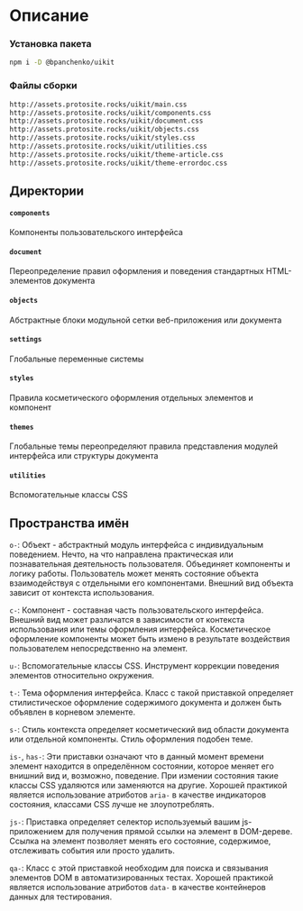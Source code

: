 # Описание

### Установка пакета

```bash
npm i -D @bpanchenko/uikit
```

### Файлы сборки

```bash
http://assets.protosite.rocks/uikit/main.css
http://assets.protosite.rocks/uikit/components.css
http://assets.protosite.rocks/uikit/document.css
http://assets.protosite.rocks/uikit/objects.css
http://assets.protosite.rocks/uikit/styles.css
http://assets.protosite.rocks/uikit/utilities.css
http://assets.protosite.rocks/uikit/theme-article.css
http://assets.protosite.rocks/uikit/theme-errordoc.css
```

## Директории

#### `components`
Компоненты пользовательского интерфейса

#### `document`
Переопределение правил оформления и поведения стандартных HTML-элементов документа

#### `objects`
Абстрактные блоки модульной сетки веб-приложения или документа

#### `settings`
Глобальные переменные системы

#### `styles`
Правила косметического оформления отдельных элементов и компонент

#### `themes`
Глобальные темы переопределяют правила представления модулей интерфейса или структуры документа

#### `utilities`
Вспомогательные классы CSS

## Пространства имён

`o-`: Объект - абстрактный модуль интерфейса с индивидуальным поведением. Нечто, на что направлена практическая или познавательная деятельность пользователя. Объединяет компоненты и логику работы. Пользователь может менять состояние объекта взаимодействуя с отдельными его компонентами. Внешний вид объекта зависит от контекста использования.

`c-`: Компонент - составная часть пользовательского интерфейса. Внешний вид может различатся в зависимости от контекста использования или темы оформления интерфейса. Косметическое оформление компоненты может быть измено в результате воздействия пользователем непосредственно на элемент.

`u-`: Вспомогательные классы CSS. Инструмент коррекции поведения элементов относительно окружения.

`t-`: Тема оформления интерфейса. Класс с такой приставкой определяет стилистическое оформление содержимого документа и должен быть объявлен в корневом элементе.

`s-`: Стиль контекста определяет косметический вид области документа или отдельной компоненты. Стиль оформления подобен теме.

`is-`, `has-`: Эти приставки означают что в данный момент времени элемент находится в определённом состоянии, которое меняет его внишний вид и, возможно, поведение. При измении состояния такие классы CSS удаляются или заменяются на другие. Хорошей практикой является использование атриботов `aria-` в качестве индикаторов состояния, классами CSS лучше не злоупотреблять.

`js-`: Приставка определяет селектор используемый вашим js-приложением для получения прямой ссылки на элемент в DOM-дереве. Ссылка на элемент позволяет менять его состояние, содержимое, отслеживать события или просто удалить.

`qa-`: Класс с этой приставкой необходим для поиска и связывания элементов DOM в автоматизированных тестах. Хорошей практикой является использование атриботов `data-` в качестве контейнеров данных для тестирования.
